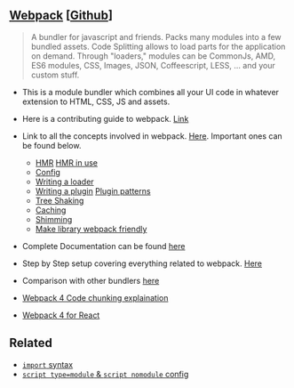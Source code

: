 ## [Webpack](https://webpack.js.org) [[Github](https://github.com/webpack/webpack)]

> A bundler for javascript and friends. Packs many modules into a few bundled assets. Code Splitting allows to load parts for the application on demand. Through "loaders," modules can be CommonJs, AMD, ES6 modules, CSS, Images, JSON, Coffeescript, LESS, ... and your custom stuff.

* This is a module bundler which combines all your UI code in whatever extension to HTML, CSS, JS and assets.
* Here is a contributing guide to webpack. [Link](https://medium.com/webpack/contributors-guide/home)
* Link to all the concepts involved in webpack. [Here](https://webpack.js.org/concepts/). Important ones can be found below.
  * [HMR](https://webpack.js.org/concepts/hot-module-replacement/) [HMR in use](https://webpack.js.org/guides/hot-module-replacement/)
  * [Config](https://webpack.js.org/concepts/configuration/)
  * [Writing a loader](https://webpack.js.org/development/how-to-write-a-loader/)
  * [Writing a plugin](https://webpack.js.org/development/how-to-write-a-plugin/) [Plugin patterns](https://webpack.js.org/development/plugin-patterns/)
  * [Tree Shaking](https://webpack.js.org/guides/tree-shaking/)
  * [Caching](https://webpack.js.org/guides/caching/)
  * [Shimming](https://webpack.js.org/guides/shimming/)
  * [Make library webpack friendly](https://webpack.js.org/guides/author-libraries/)
  
* Complete Documentation can be found [here](https://webpack.js.org/configuration/)
* Step by Step setup covering everything related to webpack. [Here](https://webpack.js.org/guides/)
* Comparison with other bundlers [here](https://webpack.js.org/guides/comparison/)

* [Webpack 4 Code chunking explaination](https://medium.com/webpack/webpack-4-code-splitting-chunk-graph-and-the-splitchunks-optimization-be739a861366)
* [Webpack 4 for React](https://medium.freecodecamp.org/learn-webpack-for-react-a36d4cac5060)

## Related

* [`import` syntax](https://medium.com/faceyspacey/webpacks-import-will-soon-fetch-js-css-here-s-how-you-do-it-today-4eb5b4929852)
* [`script type=module` & `script nomodule` config](https://philipwalton.com/articles/deploying-es2015-code-in-production-today/)
